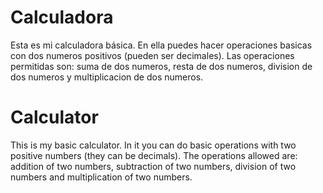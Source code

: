 # Calculadora
Esta es mi calculadora básica. En ella puedes hacer operaciones basicas con dos numeros positivos (pueden ser decimales).
Las operaciones permitidas son: suma de dos numeros, resta de dos numeros, division de dos numeros y multiplicacion de dos numeros.

# Calculator
This is my basic calculator. In it you can do basic operations with two positive numbers (they can be decimals).
The operations allowed are: addition of two numbers, subtraction of two numbers, division of two numbers and multiplication of two numbers.